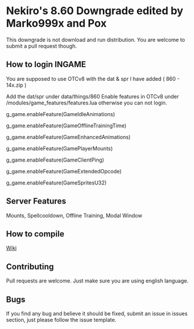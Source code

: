 # Nekiro's 8.60 Downgrade edited by Marko999x and Pox

This downgrade is not download and run distribution.
You are welcome to submit a pull request though.

## How to login INGAME

You are supposed to use OTCv8 with the dat & spr I have added ( 860 - 14x.zip )

Add the dat/spr under data/things/860
Enable features in OTCv8 under /modules/game_features/features.lua otherwise you can not login.

g_game.enableFeature(GameIdleAnimations)

g_game.enableFeature(GameOfflineTrainingTime)

g_game.enableFeature(GameEnhancedAnimations)

g_game.enableFeature(GamePlayerMounts)

g_game.enableFeature(GameClientPing)

g_game.enableFeature(GameExtendedOpcode)
    
g_game.enableFeature(GameSpritesU32)


## Server Features

Mounts, Spellcooldown, Offline Training, Modal Window


## How to compile

[Wiki](https://github.com/otland/forgottenserver/wiki/Compiling)

## Contributing

Pull requests are welcome.
Just make sure you are using english language.

## Bugs

If you find any bug and believe it should be fixed, submit an issue in issues section, just please follow the issue template.